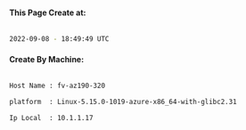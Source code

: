 
   
#### This Page Create at:

```bash

2022-09-08 - 18:49:49 UTC

```

#### Create By Machine:

```bash

Host Name : fv-az190-320

platform  : Linux-5.15.0-1019-azure-x86_64-with-glibc2.31

Ip Local  : 10.1.1.17

```

